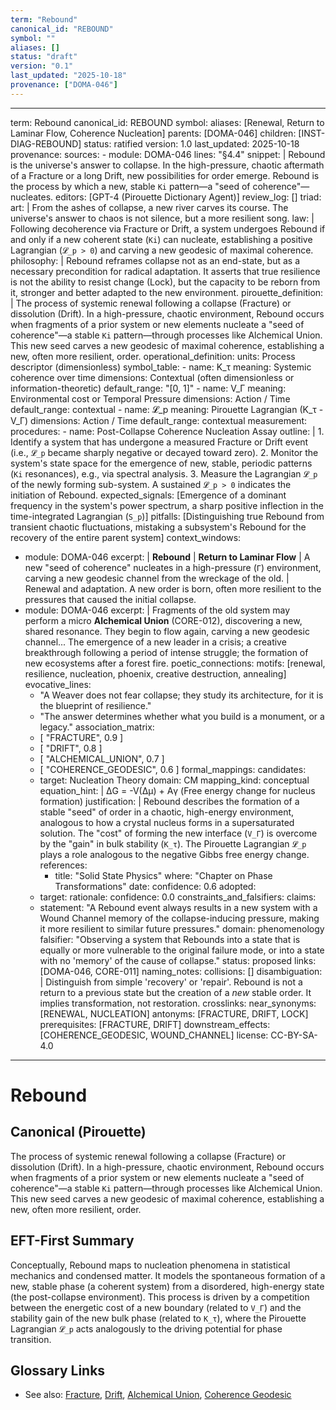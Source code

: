 ```yaml
---
term: "Rebound"
canonical_id: "REBOUND"
symbol: ""
aliases: []
status: "draft"
version: "0.1"
last_updated: "2025-10-18"
provenance: ["DOMA-046"]
---
```


---
term: Rebound
canonical_id: REBOUND
symbol: 
aliases: [Renewal, Return to Laminar Flow, Coherence Nucleation]
parents: [DOMA-046]
children: [INST-DIAG-REBOUND]
status: ratified
version: 1.0
last_updated: 2025-10-18
provenance:
  sources:
    - module: DOMA-046
      lines: "§4.4"
      snippet: |
        Rebound is the universe's answer to collapse. In the high-pressure, chaotic aftermath of a Fracture or a long Drift, new possibilities for order emerge. Rebound is the process by which a new, stable `Ki` pattern—a "seed of coherence"—nucleates.
  editors: [GPT-4 (Pirouette Dictionary Agent)]
  review_log: []
triad:
  art: |
    From the ashes of collapse, a new river carves its course. The universe's answer to chaos is not silence, but a more resilient song.
  law: |
    Following decoherence via Fracture or Drift, a system undergoes Rebound if and only if a new coherent state (`Ki`) can nucleate, establishing a positive Lagrangian (`𝓛_p > 0`) and carving a new geodesic of maximal coherence.
  philosophy: |
    Rebound reframes collapse not as an end-state, but as a necessary precondition for radical adaptation. It asserts that true resilience is not the ability to resist change (Lock), but the capacity to be reborn from it, stronger and better adapted to the new environment.
pirouette_definition: |
  The process of systemic renewal following a collapse (Fracture) or dissolution (Drift). In a high-pressure, chaotic environment, Rebound occurs when fragments of a prior system or new elements nucleate a "seed of coherence"—a stable `Ki` pattern—through processes like Alchemical Union. This new seed carves a new geodesic of maximal coherence, establishing a new, often more resilient, order.
operational_definition:
  units: Process descriptor (dimensionless)
  symbol_table:
    - name: K_τ
      meaning: Systemic coherence over time
      dimensions: Contextual (often dimensionless or information-theoretic)
      default_range: "[0, 1]"
    - name: V_Γ
      meaning: Environmental cost or Temporal Pressure
      dimensions: Action / Time
      default_range: contextual
    - name: 𝓛_p
      meaning: Pirouette Lagrangian (K_τ - V_Γ)
      dimensions: Action / Time
      default_range: contextual
  measurement:
    procedures:
      - name: Post-Collapse Coherence Nucleation Assay
        outline: |
          1. Identify a system that has undergone a measured Fracture or Drift event (i.e., `𝓛_p` became sharply negative or decayed toward zero).
          2. Monitor the system's state space for the emergence of new, stable, periodic patterns (`Ki` resonances), e.g., via spectral analysis.
          3. Measure the Lagrangian `𝓛_p` of the newly forming sub-system. A sustained `𝓛_p > 0` indicates the initiation of Rebound.
        expected_signals: [Emergence of a dominant frequency in the system's power spectrum, a sharp positive inflection in the time-integrated Lagrangian (`S_p`)]
        pitfalls: [Distinguishing true Rebound from transient chaotic fluctuations, mistaking a subsystem's Rebound for the recovery of the entire parent system]
context_windows:
  - module: DOMA-046
    excerpt: |
      **Rebound** | **Return to Laminar Flow** | A new "seed of coherence" nucleates in a high-pressure (`Γ`) environment, carving a new geodesic channel from the wreckage of the old. | Renewal and adaptation. A new order is born, often more resilient to the pressures that caused the initial collapse.
  - module: DOMA-046
    excerpt: |
      Fragments of the old system may perform a micro **Alchemical Union** (CORE-012), discovering a new, shared resonance. They begin to flow again, carving a new geodesic channel... The emergence of a new leader in a crisis; a creative breakthrough following a period of intense struggle; the formation of new ecosystems after a forest fire.
poetic_connections:
  motifs: [renewal, resilience, nucleation, phoenix, creative destruction, annealing]
  evocative_lines:
    - "A Weaver does not fear collapse; they study its architecture, for it is the blueprint of resilience."
    - "The answer determines whether what you build is a monument, or a legacy."
  association_matrix:
    - [ "FRACTURE", 0.9 ]
    - [ "DRIFT", 0.8 ]
    - [ "ALCHEMICAL_UNION", 0.7 ]
    - [ "COHERENCE_GEODESIC", 0.6 ]
formal_mappings:
  candidates:
    - target: Nucleation Theory
      domain: CM
      mapping_kind: conceptual
      equation_hint: |
        ΔG = -V(Δμ) + Aγ  (Free energy change for nucleus formation)
      justification: |
        Rebound describes the formation of a stable "seed" of order in a chaotic, high-energy environment, analogous to how a crystal nucleus forms in a supersaturated solution. The "cost" of forming the new interface (`V_Γ`) is overcome by the "gain" in bulk stability (`K_τ`). The Pirouette Lagrangian `𝓛_p` plays a role analogous to the negative Gibbs free energy change.
      references:
        - title: "Solid State Physics"
          where: "Chapter on Phase Transformations"
          date: 
      confidence: 0.6
  adopted:
    - target: 
      rationale: 
      confidence: 0.0
constraints_and_falsifiers:
  claims:
    - statement: "A Rebound event always results in a new system with a Wound Channel memory of the collapse-inducing pressure, making it more resilient to similar future pressures."
      domain: phenomenology
      falsifier: "Observing a system that Rebounds into a state that is equally or more vulnerable to the original failure mode, or into a state with no 'memory' of the cause of collapse."
      status: proposed
      links: [DOMA-046, CORE-011]
naming_notes:
  collisions: []
  disambiguation: |
    Distinguish from simple 'recovery' or 'repair'. Rebound is not a return to a previous state but the creation of a *new* stable order. It implies transformation, not restoration.
crosslinks:
  near_synonyms: [RENEWAL, NUCLEATION]
  antonyms: [FRACTURE, DRIFT, LOCK]
  prerequisites: [FRACTURE, DRIFT]
  downstream_effects: [COHERENCE_GEODESIC, WOUND_CHANNEL]
license: CC-BY-SA-4.0
---

# Rebound

## Canonical (Pirouette)
The process of systemic renewal following a collapse (Fracture) or dissolution (Drift). In a high-pressure, chaotic environment, Rebound occurs when fragments of a prior system or new elements nucleate a "seed of coherence"—a stable `Ki` pattern—through processes like Alchemical Union. This new seed carves a new geodesic of maximal coherence, establishing a new, often more resilient, order.

## EFT-First Summary
Conceptually, Rebound maps to nucleation phenomena in statistical mechanics and condensed matter. It models the spontaneous formation of a new, stable phase (a coherent system) from a disordered, high-energy state (the post-collapse environment). This process is driven by a competition between the energetic cost of a new boundary (related to `V_Γ`) and the stability gain of the new bulk phase (related to `K_τ`), where the Pirouette Lagrangian `𝓛_p` acts analogously to the driving potential for phase transition.

## Glossary Links
- See also: [Fracture](INST-DIAG-FRACTURE), [Drift](INST-DIAG-DRIFT), [Alchemical Union](concept:alchemical_union), [Coherence Geodesic](concept:coherence_geodesic)